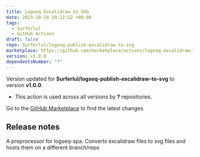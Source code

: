 ```yaml
---
title: Logseq Excalidraw to SVG
date: 2023-10-18 19:12:52 +00:00
tags:
  - Surferlul
  - GitHub Actions
draft: false
repo: Surferlul/logseq-publish-excalidraw-to-svg
marketplace: https://github.com/marketplace/actions/logseq-excalidraw-to-svg
version: v1.0.0
dependentsNumber: "?"
---
```



Version updated for **Surferlul/logseq-publish-excalidraw-to-svg** to version **v1.0.0**.
- This action is used across all versions by **?** repositories.

Go to the [GitHub Marketplace](https://github.com/marketplace/actions/logseq-excalidraw-to-svg) to find the latest changes.

## Release notes

A preprocessor for logseq-spa. Converts excalidraw files to svg files and hosts them on a different branch/repo
